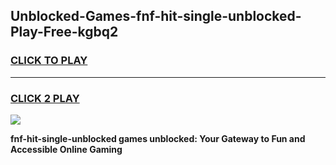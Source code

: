 
## Unblocked-Games-fnf-hit-single-unblocked-Play-Free-kgbq2
<h3>
<a href="https://premium76.site?title=fnf-hit-single-unblocked&ref=10A">CLICK TO PLAY</a></h3>
<hr>

<h3>
<a href="https://premium76.site?title=fnf-hit-single-unblocked&ref=10A">CLICK 2 PLAY</a>
  
</h3>

<a href="https://premium76.site?title=fnf-hit-single-unblocked&ref=10A"><img src="https://clearcache.store/games.png"></a>


**fnf-hit-single-unblocked games unblocked: Your Gateway to Fun and Accessible Online Gaming**

